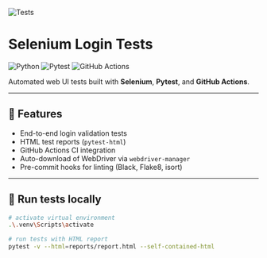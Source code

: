 ![Tests](https://github.com/fanoctism/selenium-login-tests/actions/workflows/pytest.yml/badge.svg)

# Selenium Login Tests

![Python](https://img.shields.io/badge/python-3.12-blue)
![Pytest](https://img.shields.io/badge/tested%20with-pytest-brightgreen)
![GitHub Actions](https://github.com/fanoctism/selenium-login-tests/actions/workflows/pytest.yml/badge.svg)

Automated web UI tests built with **Selenium**, **Pytest**, and **GitHub Actions**.

---

## 🚀 Features

- End-to-end login validation tests  
- HTML test reports (`pytest-html`)  
- GitHub Actions CI integration  
- Auto-download of WebDriver via `webdriver-manager`  
- Pre-commit hooks for linting (Black, Flake8, isort)  

---

## 🧪 Run tests locally

```bash
# activate virtual environment
.\.venv\Scripts\activate

# run tests with HTML report
pytest -v --html=reports/report.html --self-contained-html

